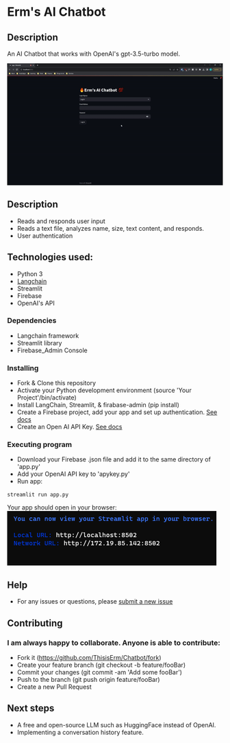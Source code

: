 # Erm's AI Chatbot


## Description

An AI Chatbot that works with OpenAI's gpt-3.5-turbo model.

![alt preview](assets/gif.gif "Preview")


## Description
* Reads and responds user input
* Reads a text file, analyzes name, size, text content, and responds.
* User authentication

## Technologies used:
* Python 3
* [Langchain](https://www.deeplearning.ai/short-courses/langchain-for-llm-application-development/)
* Streamlit
* Firebase
* OpenAI's API


### Dependencies

* Langchain framework 
* Streamlit library
* Firebase_Admin Console 

### Installing

* Fork & Clone this repository
* Activate your Python development environment (source 'Your Project'/bin/activate)
* Install LangChain, Streamlit, & firabase-admin (pip install)
* Create a Firebase project, add your app and set up authentication. [See docs](https://firebase.google.com/docs/auth)
* Create an Open AI API Key. [See docs](https://openai.com/product)

### Executing program

* Download your Firebase .json file and add it to the same directory of 'app.py'
* Add your OpenAI API key to 'apykey.py'
* Run app:
```
streamlit run app.py

```

Your app should open in your browser:
![alt run app](assets/runapp.PNG "run app")

## Help

* For any issues or questions, please [submit a new issue](https://github.com/ThisisErm/Chatbot/issues)

## Contributing
### I am always happy to collaborate. Anyone is able to contribute:

* Fork it (https://github.com/ThisisErm/Chatbot/fork)
* Create your feature branch (git checkout -b feature/fooBar)
* Commit your changes (git commit -am 'Add some fooBar')
* Push to the branch (git push origin feature/fooBar)
* Create a new Pull Request

## Next steps
* A free and open-source LLM such as HuggingFace instead of OpenAI.
* Implementing a conversation history feature.
